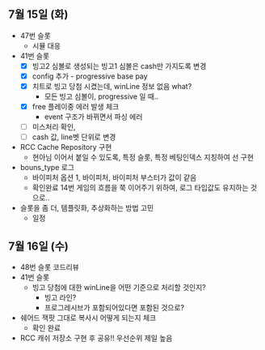 
## 7월 15일 (화)

- 47번 슬롯
	- 시뮬 대응
- 41번 슬롯
	- [x]  빙고2 심볼로 생성되는 빙고1 심볼은 cash만 가지도록 변경
	- [x] config 추가 - progressive base pay
	- [x] 치트로 빙고 당첨 시켰는데, winLine 정보 없음 what?
		- 모든 빙고 심볼이, progressive 일 때..
	- [x] free 플레이중 에러 발생 체크
		- event 구조가 바뀌면서 파싱 에러
	- [ ] 미스처리 확인,
	- [ ] cash 값, line벳 단위로 변경
- RCC Cache Repository 구현
	- 현아님 이어서 붙일 수 있도록, 특정 슬롯, 특정 베팅인덱스 지칭하여 선 구현
- bouns_type 로그
	- 바이피처 옵션 1, 바이피처, 바이피처 부스터가 값이 같음
	- 확인완료 14번 게임의 흐름을 쭉 이어주기 위하여, 로그 타입값도 유지하는 것으로..
- 슬롯을 좀 더, 템플릿화, 추상화하는 방법 고민
	- 일정


## 7월 16일 (수)

- 48번 슬롯 코드리뷰
- 41번 슬롯
	- 빙고 당첨에 대한 winLine을 어떤 기준으로 처리할 것인지?
		- 빙고 라인?
		- 프로그레시브가 포함되어있다면 포함된 것으로?
- 쉐어드 잭팟 그대로 복사시 어떻게 되는지 체크
	- 확인 완료
- RCC 캐쉬 저장소 구현 후 공유!! 우선순위 제일 높음